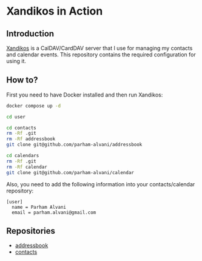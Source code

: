 # Xandikos in Action

## Introduction

[Xandikos](https://github.com/jelmer/xandikos) is a CalDAV/CardDAV server that I use for managing my contacts and calendar events.
This repository contains the required configuration for using it.

## How to?

First you need to have Docker installed and then run Xandikos:

```bash
docker compose up -d

cd user

cd contacts
rm -Rf .git
rm -Rf addressbook
git clone git@github.com/parham-alvani/addressbook

cd calendars
rm -Rf .git
rm -Rf calendar
git clone git@github.com/parham-alvani/calendar
```

Also, you need to add the following information into your contacts/calendar repository:

```
[user]
  name = Parham Alvani
  email = parham.alvani@gmail.com
```

## Repositories

- [addressbook](https://github.com/parham-alvani/addressbook)
- [contacts](https://github.com/parham-alvani/calendar)
